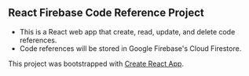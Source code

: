## React Firebase Code Reference Project

- This is a React web app that create, read, update, and delete code references.
- Code references will be stored in Google Firebase's Cloud Firestore.

This project was bootstrapped with [Create React App](https://github.com/facebook/create-react-app).

